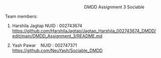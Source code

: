                                                                   DMDD Assignment 3 Sociable

Team members: 

1. Harshila Jagtap
   NUID : 002743674
   https://github.com/HarshilaJagtap/Jagtap_Harshila_002743674_DMDD/edit/main/DMDD_Assignment_3/README.md

2. Yash Pawar
   NUID : 002747371
   https://github.com/NeuYash/Sociable_DMDD

              


